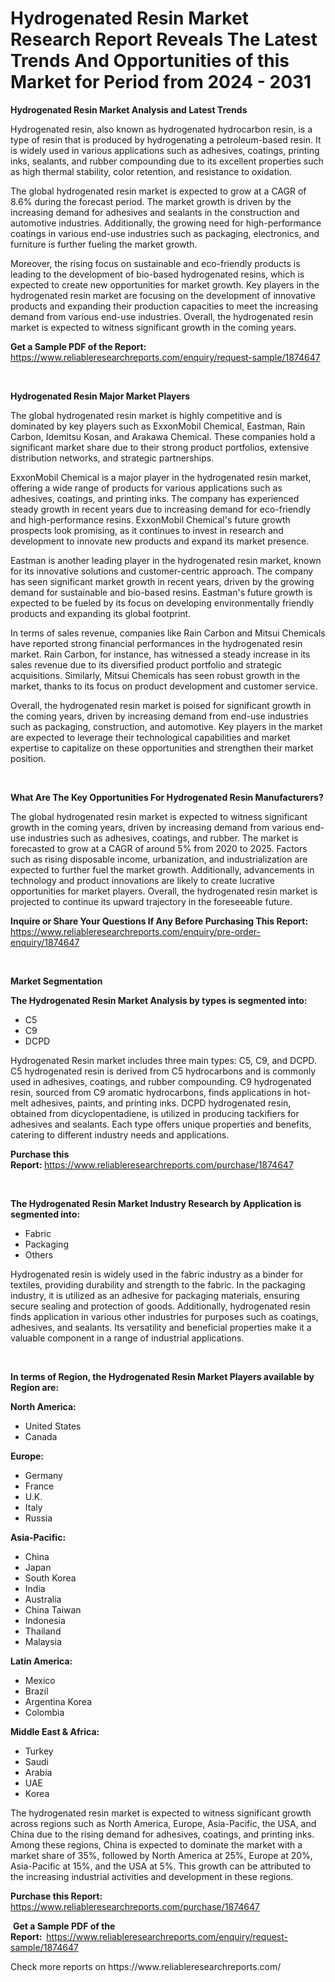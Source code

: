 <p><h1>Hydrogenated Resin Market Research Report Reveals The Latest Trends And Opportunities of this Market for Period from 2024 - 2031</h1></p><p><strong>Hydrogenated Resin Market Analysis and Latest Trends</strong></p>
<p><p>Hydrogenated resin, also known as hydrogenated hydrocarbon resin, is a type of resin that is produced by hydrogenating a petroleum-based resin. It is widely used in various applications such as adhesives, coatings, printing inks, sealants, and rubber compounding due to its excellent properties such as high thermal stability, color retention, and resistance to oxidation.</p><p>The global hydrogenated resin market is expected to grow at a CAGR of 8.6% during the forecast period. The market growth is driven by the increasing demand for adhesives and sealants in the construction and automotive industries. Additionally, the growing need for high-performance coatings in various end-use industries such as packaging, electronics, and furniture is further fueling the market growth.</p><p>Moreover, the rising focus on sustainable and eco-friendly products is leading to the development of bio-based hydrogenated resins, which is expected to create new opportunities for market growth. Key players in the hydrogenated resin market are focusing on the development of innovative products and expanding their production capacities to meet the increasing demand from various end-use industries. Overall, the hydrogenated resin market is expected to witness significant growth in the coming years.</p></p>
<p><strong>Get a Sample PDF of the Report:&nbsp;</strong> <a href="https://www.reliableresearchreports.com/enquiry/request-sample/1874647">https://www.reliableresearchreports.com/enquiry/request-sample/1874647</a></p>
<p>&nbsp;</p>
<p><strong>Hydrogenated Resin Major Market Players</strong></p>
<p><p>The global hydrogenated resin market is highly competitive and is dominated by key players such as ExxonMobil Chemical, Eastman, Rain Carbon, Idemitsu Kosan, and Arakawa Chemical. These companies hold a significant market share due to their strong product portfolios, extensive distribution networks, and strategic partnerships.</p><p>ExxonMobil Chemical is a major player in the hydrogenated resin market, offering a wide range of products for various applications such as adhesives, coatings, and printing inks. The company has experienced steady growth in recent years due to increasing demand for eco-friendly and high-performance resins. ExxonMobil Chemical's future growth prospects look promising, as it continues to invest in research and development to innovate new products and expand its market presence.</p><p>Eastman is another leading player in the hydrogenated resin market, known for its innovative solutions and customer-centric approach. The company has seen significant market growth in recent years, driven by the growing demand for sustainable and bio-based resins. Eastman's future growth is expected to be fueled by its focus on developing environmentally friendly products and expanding its global footprint.</p><p>In terms of sales revenue, companies like Rain Carbon and Mitsui Chemicals have reported strong financial performances in the hydrogenated resin market. Rain Carbon, for instance, has witnessed a steady increase in its sales revenue due to its diversified product portfolio and strategic acquisitions. Similarly, Mitsui Chemicals has seen robust growth in the market, thanks to its focus on product development and customer service.</p><p>Overall, the hydrogenated resin market is poised for significant growth in the coming years, driven by increasing demand from end-use industries such as packaging, construction, and automotive. Key players in the market are expected to leverage their technological capabilities and market expertise to capitalize on these opportunities and strengthen their market position.</p></p>
<p>&nbsp;</p>
<p><strong>What Are The Key Opportunities For Hydrogenated Resin Manufacturers?</strong></p>
<p><p>The global hydrogenated resin market is expected to witness significant growth in the coming years, driven by increasing demand from various end-use industries such as adhesives, coatings, and rubber. The market is forecasted to grow at a CAGR of around 5% from 2020 to 2025. Factors such as rising disposable income, urbanization, and industrialization are expected to further fuel the market growth. Additionally, advancements in technology and product innovations are likely to create lucrative opportunities for market players. Overall, the hydrogenated resin market is projected to continue its upward trajectory in the foreseeable future.</p></p>
<p><strong>Inquire or Share Your Questions If Any Before Purchasing This Report:</strong> <a href="https://www.reliableresearchreports.com/enquiry/pre-order-enquiry/1874647">https://www.reliableresearchreports.com/enquiry/pre-order-enquiry/1874647</a></p>
<p>&nbsp;</p>
<p><strong>Market Segmentation</strong></p>
<p><strong>The Hydrogenated Resin Market Analysis by types is segmented into:</strong></p>
<p><ul><li>C5</li><li>C9</li><li>DCPD</li></ul></p>
<p><p>Hydrogenated Resin market includes three main types: C5, C9, and DCPD. C5 hydrogenated resin is derived from C5 hydrocarbons and is commonly used in adhesives, coatings, and rubber compounding. C9 hydrogenated resin, sourced from C9 aromatic hydrocarbons, finds applications in hot-melt adhesives, paints, and printing inks. DCPD hydrogenated resin, obtained from dicyclopentadiene, is utilized in producing tackifiers for adhesives and sealants. Each type offers unique properties and benefits, catering to different industry needs and applications.</p></p>
<p><strong>Purchase this Report:&nbsp;</strong><a href="https://www.reliableresearchreports.com/purchase/1874647">https://www.reliableresearchreports.com/purchase/1874647</a></p>
<p>&nbsp;</p>
<p><strong>The Hydrogenated Resin Market Industry Research by Application is segmented into:</strong></p>
<p><ul><li>Fabric</li><li>Packaging</li><li>Others</li></ul></p>
<p><p>Hydrogenated resin is widely used in the fabric industry as a binder for textiles, providing durability and strength to the fabric. In the packaging industry, it is utilized as an adhesive for packaging materials, ensuring secure sealing and protection of goods. Additionally, hydrogenated resin finds application in various other industries for purposes such as coatings, adhesives, and sealants. Its versatility and beneficial properties make it a valuable component in a range of industrial applications.</p></p>
<p>&nbsp;</p>
<p><strong>In terms of Region, the Hydrogenated Resin Market Players available by Region are:</strong></p>
<p>
    <p> <strong> North America: </strong>
        <ul>
            <li>United States</li>
            <li>Canada</li>
        </ul>
        </p> 
    <p> <strong> Europe: </strong>
        <ul>
            <li>Germany</li>
            <li>France</li>
            <li>U.K.</li>
            <li>Italy</li>
            <li>Russia</li>
        </ul>
        </p> 
    <p> <strong> Asia-Pacific: </strong>
        <ul>
            <li>China</li>
            <li>Japan</li>
            <li>South Korea</li>
            <li>India</li>
            <li>Australia</li>
            <li>China Taiwan</li>
            <li>Indonesia</li>
            <li>Thailand</li>
            <li>Malaysia</li>
        </ul>
        </p> 
    <p> <strong> Latin America: </strong>
        <ul>
            <li>Mexico</li>
            <li>Brazil</li>
            <li>Argentina Korea</li>
            <li>Colombia</li>
        </ul>
        </p> 
    <p> <strong> Middle East & Africa: </strong>
        <ul>
            <li>Turkey</li>
            <li>Saudi</li>
            <li>Arabia</li>
            <li>UAE</li>
            <li>Korea</li>
        </ul>
    </p>
    </p>
<p><p>The hydrogenated resin market is expected to witness significant growth across regions such as North America, Europe, Asia-Pacific, the USA, and China due to the rising demand for adhesives, coatings, and printing inks. Among these regions, China is expected to dominate the market with a market share of 35%, followed by North America at 25%, Europe at 20%, Asia-Pacific at 15%, and the USA at 5%. This growth can be attributed to the increasing industrial activities and development in these regions.</p></p>
<p><strong>Purchase this Report: </strong><a href="https://www.reliableresearchreports.com/purchase/1874647">https://www.reliableresearchreports.com/purchase/1874647</a></p>
<p>&nbsp;<strong>Get a Sample PDF of the Report:&nbsp;&nbsp;</strong><a href="https://www.reliableresearchreports.com/enquiry/request-sample/1874647">https://www.reliableresearchreports.com/enquiry/request-sample/1874647</a></p>
<p><strong></strong></p>
<p>Check more reports on https://www.reliableresearchreports.com/</p>